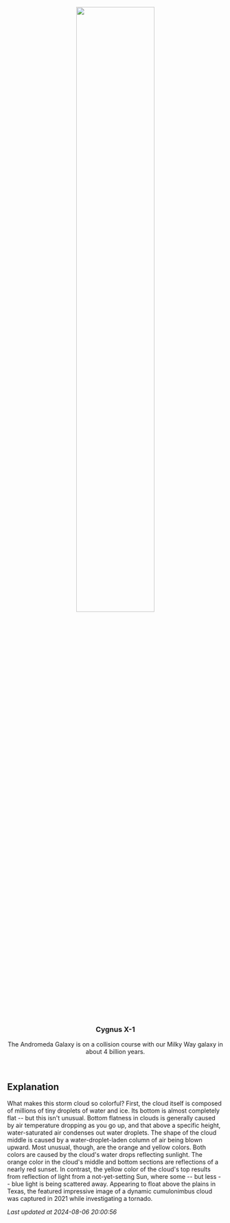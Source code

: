 <p align='center'>
    <img src='https://apod.nasa.gov/apod/image/2408/StormCloud_Rowe_960.jpg' width='60%' />
    <h3 align="center">Cygnus X-1</h3>
    <p align="center">The Andromeda Galaxy is on a collision course with our Milky Way galaxy in about 4 billion years.</p>
</p>
<br/>

Explanation
--
What makes this storm cloud so colorful?  First, the cloud itself is composed of millions of tiny droplets of water and ice.  Its bottom is almost completely flat -- but this isn't unusual.  Bottom flatness in clouds is generally caused by air temperature dropping as you go up, and that above a specific height, water-saturated air condenses out water droplets.  The shape of the cloud middle is caused by a water-droplet-laden column of air being blown upward.  Most unusual, though, are the orange and yellow colors.  Both colors are caused by the cloud's water drops reflecting sunlight. The orange color in the cloud's middle and bottom sections are reflections of a nearly red sunset.  In contrast, the yellow color of the cloud's top results from reflection of light from a not-yet-setting Sun, where some -- but less -- blue light is being scattered away. Appearing to float above the plains in Texas, the featured impressive image of a dynamic cumulonimbus cloud was captured in 2021 while investigating a tornado.


*Last updated at 2024-08-06 20:00:56*

